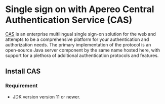 Single sign on with Apereo Central Authentication Service (CAS)
===============================================================
[CAS](https://apereo.github.io/cas/) is an enterprise multilingual single sign-on solution for the web and attempts to be a comprehensive platform for your authentication and authorization needs.
The primary implementation of the protocol is an open-source Java server component by the same name hosted here, with support for a plethora of additional authentication protocols and features.

## Install CAS

### Requirement
* JDK version version 11 or newer.
